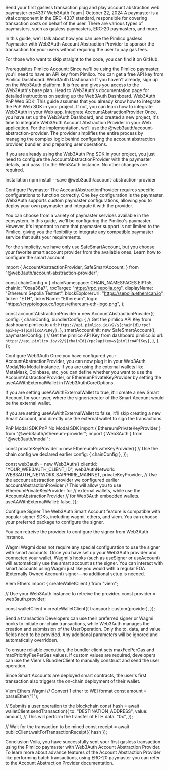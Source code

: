 Send your first gasless transaction
plug and play
account abstraction
web
paymaster
erc4337
Web3Auth Team | October 22, 2024
A paymaster is a vital component in the ERC-4337 standard, responsible for covering transaction costs on behalf of the user. There are various types of paymasters, such as gasless paymasters, ERC-20 paymasters, and more.

In this guide, we'll talk about how you can use the Pimlico gasless Paymaster with Web3Auth Account Abstraction Provider to sponsor the transaction for your users without requiring the user to pay gas fees.

For those who want to skip straight to the code, you can find it on GitHub.

Prerequisites
Pimlico Account: Since we'll be using the Pimlico paymaster, you'll need to have an API key from Pimlico. You can get a free API key from Pimlico Dashboard.
Web3Auth Dashboard: If you haven't already, sign up on the Web3Auth platform. It is free and gives you access to the Web3Auth's base plan. Head to Web3Auth's documentation page for detailed instructions on setting up the Web3Auth Dashboard.
Web3Auth PnP Web SDK: This guide assumes that you already know how to integrate the PnP Web SDK in your project. If not, you can learn how to integrate Web3Auth in your Web app.
Integrate AccountAbstractionProvider
Once, you have set up the Web3Auth Dashboard, and created a new project, it's time to integrate Web3Auth Account Abstraction Provider in your Web application. For the implementation, we'll use the @web3auth/account-abstraction-provider. The provider simplifies the entire process by managing the complex logic behind configuring the account abstraction provider, bundler, and preparing user operations.

If you are already using the Web3Auth Pnp SDK in your project, you just need to configure the AccountAbstractionProvider with the paymaster details, and pass it to the Web3Auth instance. No other changes are required.

Installation
npm install --save @web3auth/account-abstraction-provider


Configure Paymaster
The AccountAbstractionProvider requires specific configurations to function correctly. One key configuration is the paymaster. Web3Auth supports custom paymaster configurations, allowing you to deploy your own paymaster and integrate it with the provider.

You can choose from a variety of paymaster services available in the ecosystem. In this guide, we'll be configuring the Pimlico's paymaster. However, it's important to note that paymaster support is not limited to the Pimlico, giving you the flexibility to integrate any compatible paymaster service that suits your requirements.

For the simplicity, we have only use SafeSmartAccount, but you choose your favorite smart account provider from the available ones. Learn how to configure the smart account.

import {
  AccountAbstractionProvider,
  SafeSmartAccount,
} from "@web3auth/account-abstraction-provider";

const chainConfig = {
  chainNamespace: CHAIN_NAMESPACES.EIP155,
  chainId: "0xaa36a7",
  rpcTarget: "https://rpc.sepolia.org",
  displayName: "Ethereum Sepolia Testnet",
  blockExplorerUrl: "https://sepolia.etherscan.io",
  ticker: "ETH",
  tickerName: "Ethereum",
  logo: "https://cryptologos.cc/logos/ethereum-eth-logo.png",
};

const accountAbstractionProvider = new AccountAbstractionProvider({
  config: {
    chainConfig,
    bundlerConfig: {
      // Get the pimlico API Key from dashboard.pimlico.io
      url: `https://api.pimlico.io/v2/${chainId}/rpc?apikey=${pimlicoAPIKey}`,
    },
    smartAccountInit: new SafeSmartAccount(),
    paymasterConfig: {
      // Get the pimlico API Key from dashboard.pimlico.io
      url: `https://api.pimlico.io/v2/${chainId}/rpc?apikey=${pimlicoAPIKey}`,
    },
  },
});


Configure Web3Auth
Once you have configured your AccountAbstractionProvider, you can now plug it in your Web3Auth Modal/No Modal instance. If you are using the external wallets like MetaMask, Coinbase, etc, you can define whether you want to use the AccountAbstractionProvider, or EthereumPrivateKeyProvider by setting the useAAWithExternalWallet in IWeb3AuthCoreOptions.

If you are setting useAAWithExternalWallet to true, it'll create a new Smart Account for your user, where the signer/creator of the Smart Account would be the external wallet.

If you are setting useAAWithExternalWallet to false, it'll skip creating a new Smart Account, and directly use the external wallet to sign the transactions.

PnP Modal SDK
PnP No Modal SDK
import { EthereumPrivateKeyProvider } from "@web3auth/ethereum-provider";
import { Web3Auth } from "@web3auth/modal";

const privateKeyProvider = new EthereumPrivateKeyProvider({
  // Use the chain config we declared earlier
  config: { chainConfig },
});

const web3auth = new Web3Auth({
  clientId: "YOUR_WEB3AUTH_CLIENT_ID",
  web3AuthNetwork: WEB3AUTH_NETWORK.SAPPHIRE_MAINNET,
  privateKeyProvider,
  // Use the account abstraction provider we configured earlier
  accountAbstractionProvider
  // This will allow you to use EthereumPrivateKeyProvider for
  // external wallets, while use the AccountAbstractionProvider
  // for Web3Auth embedded wallets.
  useAAWithExternalWallet: false,
});


Configure Signer
The Web3Auth Smart Account feature is compatible with popular signer SDKs, including wagmi, ethers, and viem. You can choose your preferred package to configure the signer.

You can retreive the provider to configure the signer from Web3Auth instance.

Wagmi
Wagmi does not require any special configuration to use the signer with smart accounts. Once you have set up your Web3Auth provider and connected your wallet, Wagmi's hooks (such as useSigner or useAccount) will automatically use the smart account as the signer. You can interact with smart accounts using Wagmi just like you would with a regular EOA (Externally Owned Account) signer—no additional setup is needed.

Viem
Ethers
import { createWalletClient } from "viem";

// Use your Web3Auth instance to retreive the provider.
const provider = web3auth.provider;

const walletClient = createWalletClient({
  transport: custom(provider),
});


Send a transaction
Developers can use their preferred signer or Wagmi hooks to initiate on-chain transactions, while Web3Auth manages the creation and submission of the UserOperation. Only the to, data, and value fields need to be provided. Any additional parameters will be ignored and automatically overridden.

To ensure reliable execution, the bundler client sets maxFeePerGas and maxPriorityFeePerGas values. If custom values are required, developers can use the Viem's BundlerClient to manually construct and send the user operation.

Since Smart Accounts are deployed smart contracts, the user's first transaction also triggers the on-chain deployment of their wallet.

Viem
Ethers
Wagmi
// Convert 1 ether to WEI format
const amount = parseEther("1");

// Submits a user operation to the blockchain
const hash = await walletClient.sendTransaction({
  to: "DESTINATION_ADDRESS",
  value: amount,
  // This will perform the transfer of ETH
  data: "0x",
});

// Wait for the transaction to be mined
const receipt = await publicClient.waitForTransactionReceipt({ hash });


Conclusion
Voila, you have successfully sent your first gasless transaction using the Pimlico paymaster with Web3Auth Account Abstraction Provider. To learn more about advance features of the Account Abstraction Provider like performing batch transactions, using ERC-20 paymaster you can refer to the Account Abstraction Provider documentation.